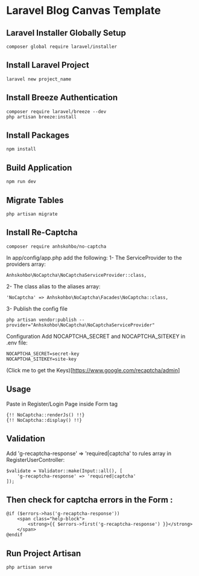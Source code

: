 # Laravel Blog Canvas Template

## Laravel Installer Globally Setup
```
composer global require laravel/installer
```

## Install Laravel Project
```
laravel new project_name
```

## Install Breeze Authentication
```
composer require laravel/breeze --dev
php artisan breeze:install
```

## Install Packages 
```
npm install
```

## Build Application
```
npm run dev
```

## Migrate Tables
```
php artisan migrate
```

## Install Re-Captcha
```
composer require anhskohbo/no-captcha
```

In app/config/app.php add the following:
1- The ServiceProvider to the providers array:
```
Anhskohbo\NoCaptcha\NoCaptchaServiceProvider::class,
```

2- The class alias to the aliases array:
```
'NoCaptcha' => Anhskohbo\NoCaptcha\Facades\NoCaptcha::class,
```

3- Publish the config file
```
php artisan vendor:publish --provider="Anhskohbo\NoCaptcha\NoCaptchaServiceProvider"
```

Configuration
Add NOCAPTCHA_SECRET and NOCAPTCHA_SITEKEY in .env file:
```
NOCAPTCHA_SECRET=secret-key
NOCAPTCHA_SITEKEY=site-key
```
(Click me to get the Keys)[https://www.google.com/recaptcha/admin]

## Usage
Paste in Register/Login Page inside Form tag
```
{!! NoCaptcha::renderJs() !!}
{!! NoCaptcha::display() !!}
```

## Validation
Add 'g-recaptcha-response' => 'required|captcha' to rules array in RegisterUserController:
```
$validate = Validator::make(Input::all(), [
	'g-recaptcha-response' => 'required|captcha'
]);
```

## Then check for captcha errors in the Form :
```
@if ($errors->has('g-recaptcha-response'))
    <span class="help-block">
        <strong>{{ $errors->first('g-recaptcha-response') }}</strong>
    </span>
@endif
```

## Run Project Artisan
```
php artisan serve
```